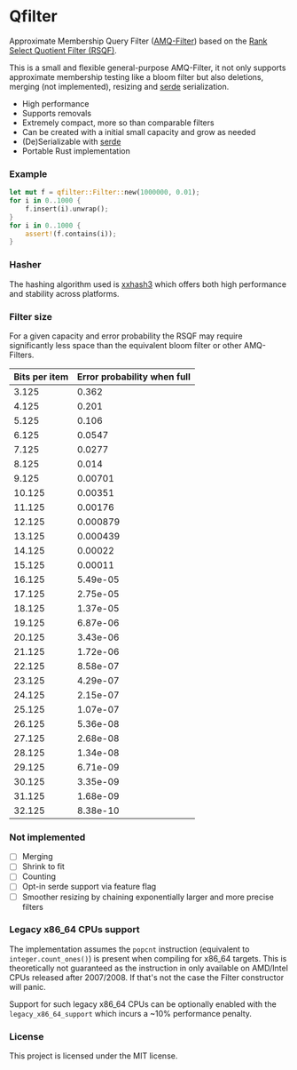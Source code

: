 # Qfilter

Approximate Membership Query Filter ([AMQ-Filter](https://en.wikipedia.org/wiki/Approximate_Membership_Query_Filter))
based on the [Rank Select Quotient Filter (RSQF)](https://dl.acm.org/doi/pdf/10.1145/3035918.3035963).

This is a small and flexible general-purpose AMQ-Filter, it not only supports approximate membership testing like a bloom filter
but also deletions, merging (not implemented), resizing and [serde](https://crates.io/crates/serde) serialization.

* High performance
* Supports removals
* Extremely compact, more so than comparable filters
* Can be created with a initial small capacity and grow as needed
* (De)Serializable with [serde](https://crates.io/crates/serde)
* Portable Rust implementation

### Example

```rust
let mut f = qfilter::Filter::new(1000000, 0.01);
for i in 0..1000 {
    f.insert(i).unwrap();
}
for i in 0..1000 {
    assert!(f.contains(i));
}
```

### Hasher

The hashing algorithm used is [xxhash3](https://crates.io/crates/xxhash-rust) which offers both high performance and stability across platforms.

### Filter size

For a given capacity and error probability the RSQF may require significantly less space than the equivalent bloom filter or other AMQ-Filters.

| Bits per item | Error probability when full |
|--------|----------|
| 3.125  | 0.362    |
| 4.125  | 0.201    |
| 5.125  | 0.106    |
| 6.125  | 0.0547   |
| 7.125  | 0.0277   |
| 8.125  | 0.014    |
| 9.125  | 0.00701  |
| 10.125 | 0.00351  |
| 11.125 | 0.00176  |
| 12.125 | 0.000879 |
| 13.125 | 0.000439 |
| 14.125 | 0.00022  |
| 15.125 | 0.00011  |
| 16.125 | 5.49e-05 |
| 17.125 | 2.75e-05 |
| 18.125 | 1.37e-05 |
| 19.125 | 6.87e-06 |
| 20.125 | 3.43e-06 |
| 21.125 | 1.72e-06 |
| 22.125 | 8.58e-07 |
| 23.125 | 4.29e-07 |
| 24.125 | 2.15e-07 |
| 25.125 | 1.07e-07 |
| 26.125 | 5.36e-08 |
| 27.125 | 2.68e-08 |
| 28.125 | 1.34e-08 |
| 29.125 | 6.71e-09 |
| 30.125 | 3.35e-09 |
| 31.125 | 1.68e-09 |
| 32.125 | 8.38e-10 |

### Not implemented

- [ ] Merging
- [ ] Shrink to fit
- [ ] Counting
- [ ] Opt-in serde support via feature flag
- [ ] Smoother resizing by chaining exponentially larger and more precise filters

### Legacy x86_64 CPUs support

The implementation assumes the `popcnt` instruction (equivalent to `integer.count_ones()`) is present
when compiling for x86_64 targets. This is theoretically not guaranteed as the instruction in only
available on AMD/Intel CPUs released after 2007/2008. If that's not the case the Filter constructor will panic.

Support for such legacy x86_64 CPUs can be optionally enabled with the `legacy_x86_64_support`
which incurs a ~10% performance penalty.

### License

This project is licensed under the MIT license.
